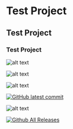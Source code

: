 # Test Project
## Test Project
### Test Project

![ alt text ](https://img.shields.io/badge/Electronics-Developer-darkblue)

![ alt text ](https://img.shields.io/badge/Electronics-Developer-darkblue?style=flat-square&logo=gitlab)

![ alt text ](https://komarev.com/ghpvc/?username=ElectronicsDeveloper&color=yellow&style=flat-square)

[![GitHub latest commit](https://badgen.net/github/last-commit/ElectronicsDeveloper/Test-Project)](https://GitHub.com/ElectronicsDeveloper/Test-Project/commit/)



![ alt text ](https://img.shields.io/github/downloads/ElectronicsDeveloper/Test-Project/total.svg)

[![Github All Releases](https://img.shields.io/github/downloads/ElectronicsDeveloper/Test-Project/total.svg)]()
